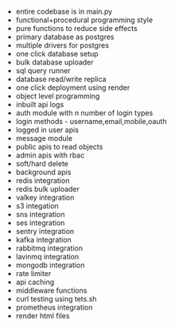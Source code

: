 - entire codebase is in main.py
- functional+procedural programming style
- pure functions to reduce side effects
- primary database as postgres
- multiple drivers for postgres
- one click database setup
- bulk database uploader
- sql query runner
- database read/write replica
- one click deployment using render
- object level programming
- inbuilt api logs
- auth module with n number of login types
- login methods - username,email,mobile,oauth
- logged in user apis
- message module
- public apis to read objects
- admin apis with rbac
- soft/hard delete
- background apis
- redis integration
- redis bulk uploader
- valkey integration
- s3 integation
- sns integration
- ses integration
- sentry integration
- kafka integration
- rabbitmq integration
- lavinmq integration
- mongodb integration
- rate limiter
- api caching
- middleware functions
- curl testing using tets.sh
- prometheus integration
- render html files
